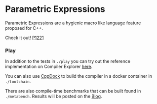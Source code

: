 # Parametric Expressions

Parametric Expressions are a hygienic macro like language feature proposed for C++.

Check it out! [P1221](https://github.com/ricejasonf/parametric_expressions/blob/master/d1221.md)

### Play

In addition to the tests in `./play` you can try out the reference implementation on Compiler Explorer
[here](https://godbolt.org/z/Zo9ozy).

You can also use [CppDock](https://github.com/ricejasonf/cppdock) to build the compiler in a docker container in `./toolchain`.

There are also compile-time benchmarks that can be built found in `./metabench`. Results will be posted on the [Blog]().
